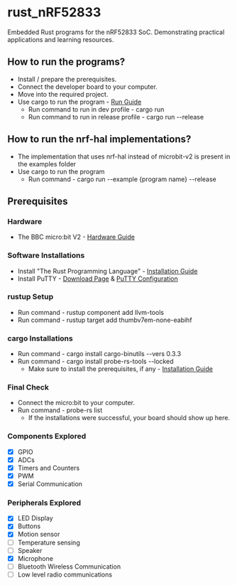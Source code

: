 # rust_nRF52833
Embedded Rust programs for the nRF52833 SoC. Demonstrating practical applications and learning resources.

## How to run the programs?
- Install / prepare the prerequisites.
- Connect the developer board to your computer.
- Move into the required project.
- Use cargo to run the program - [Run Guide](https://doc.rust-lang.org/book/ch14-01-release-profiles.html)
    - Run command to run in dev profile - cargo run
    - Run command to run in release profile - cargo run --release

## How to run the nrf-hal implementations?
- The implementation that uses nrf-hal instead of microbit-v2 is present in the examples folder
- Use cargo to run the program
    - Run command - cargo run --example {program name} --release

## Prerequisites

### Hardware
- The BBC micro:bit V2 - [Hardware Guide](https://tech.microbit.org/hardware/)

### Software Installations
- Install "The Rust Programming Language" - [Installation Guide](https://rust-lang.github.io/rustup/installation/index.html)
- Install PuTTY - [Download Page](https://www.chiark.greenend.org.uk/~sgtatham/putty/latest.html) & [PuTTY Configuration](https://docs.rust-embedded.org/discovery-mb2/09-serial-communication/windows-tooling.html)

### rustup Setup
- Run command - rustup component add llvm-tools
- Run command - rustup target add thumbv7em-none-eabihf

### cargo Installations
- Run command - cargo install cargo-binutils --vers 0.3.3
- Run command - cargo install probe-rs-tools --locked
    - Make sure to install the prerequisites, if any - [Installation Guide](https://probe.rs/docs/getting-started/installation/)

### Final Check
- Connect the micro:bit to your computer.
- Run command - probe-rs list
    - If the installations were successful, your board should show up here.

### Components Explored
- [x] GPIO
- [x] ADCs
- [x] Timers and Counters
- [x] PWM
- [x] Serial Communication

### Peripherals Explored
- [x] LED Display
- [x] Buttons
- [x] Motion sensor
- [ ] Temperature sensing
- [ ] Speaker
- [x] Microphone
- [ ] Bluetooth Wireless Communication
- [ ] Low level radio communications